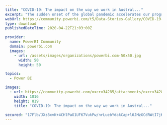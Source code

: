 ```yaml
---
title: "COVID-19: The impact on the way we work in Austral..."
excerpt: "The sudden onset of the global pandemic accelerates our progression towards ‘the future of work’. The Voop.Global aim is to track the change in our"
webUrl: https://community.powerbi.com/t5/Data-Stories-Gallery/COVID-19-The-impact-on-the-way-we-work-in-Australia/m-p/1043100
type: download
publishedDateTime: 2020-04-22T21:03:00Z

provider:
  name: PowerBI Community
  domain: powerbi.com
  images:
    - url: /assets/images/organizations/powerbi.com-50x50.jpg
      width: 50
      height: 50

topics:
  - Power BI

images:
  - url: https://community.powerbi.com/oxcrx34285/attachments/oxcrx34285/DataStoriesGallery/3819/1/DashboardThumbnail.PNG
    width: 1016
    height: 819
    title: "COVID-19: The impact on the way we work in Austral..."

secured: "17Flb/JXz8xvK+4CHlPaO1UF67VukPw/nrLuebYdakCap+l0JMzGCdRWtI7jKfNHFHvVpkemzfgm+vHEnQE/Px9x+75PbBlvBHu2asgMOWV9wCgi47pEpeMfJs2KHT+UdQLS6+ACJnd2oLr36lKn6Yo27FLmBbJslxw8mGjw0teiV32rs7pVzCqnhwbDdno33EV66dSEEZafxgWsuERhbeixEbi9N3A7V85CEPT8HY5paecTpIaqzZUiiSCgdRYo0JgCMkAP/5/eFOBfWX6N/Cuwi/Y4K7fUeFsxi/ngrc/+1fFgX32GfIebc9+Xbm7/cJmL0N72m+JbVA+r70e2SPtuO+XyhVn3HAdPxNf9ZKCnqt+2Lt4yKSP/xUxmsBVO;zEQ6zQ9fgomkaIiNKBn5lQ=="
---
```


